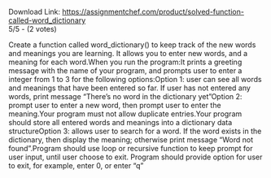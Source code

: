 Download Link: https://assignmentchef.com/product/solved-function-called-word_dictionary
<br>
5/5 - (2 votes)

<p class="cm">Create a function called word_dictionary() to keep track of the new words and meanings you are learning. It allows you to enter new words, and a meaning for each word.When you run the program:It prints a greeting message with the name of your program, and prompts user to enter a integer from 1 to 3 for the following options:Option 1: user can see all words and meanings that have been entered so far. If user has not entered any words, print message “There’s no word in the dictionary yet”Option 2: prompt user to enter a new word, then prompt user to enter the meaning.Your program must not allow duplicate entries.Your program should store all entered words and meanings into a dictionary data structureOption 3: allows user to search for a word. If the word exists in the dictionary, then display the meaning; otherwise print message “Word not found”.Program should use loop or recursive function to keep prompt for user input, until user choose to exit. Program should provide option for user to exit, for example, enter 0, or enter “q”